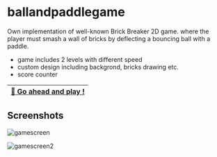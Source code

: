 # ballandpaddlegame
Own implementation of well-known Brick Breaker 2D game.
where the player must smash a wall of bricks by deflecting a bouncing ball with a paddle.
- game includes 2 levels with different speed
- custom design including backgrond, bricks drawing etc.
- score counter

| [:rocket: Go ahead and play !](https://simmer.io/@bladerunner40k/~39744529-2989-ea7d-1761-b991af770ca7) |
| --------------- | 

## Screenshots

![gamescreen](https://user-images.githubusercontent.com/45365067/78762555-ab078300-798c-11ea-87cb-bbd5f57f5890.png)

![gamescreen2](https://user-images.githubusercontent.com/45365067/78705841-c5067e80-7916-11ea-8c21-cb6135dad17f.png)





